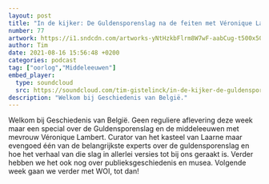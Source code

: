 ```yaml
---
layout: post
title: "In de kijker: De Guldensporenslag na de feiten met Véronique Lambert"
number: 77
artwork: https://i1.sndcdn.com/artworks-yNtHzkbFlrm8W7wF-aabCug-t500x500.jpg
author: Tim
date: 2021-08-16 15:56:48 +0200
categories: podcast
tag: ["oorlog","Middeleeuwen"]
embed_player:
  type: soundcloud
  src: https://soundcloud.com/tim-gistelinck/in-de-kijker-de-guldensporenslag-na-de-feiten-met-veronique-lambert
description: "Welkom bij Geschiedenis van België."
---
```

Welkom bij Geschiedenis van België. Geen reguliere aflevering deze week maar een special over de Guldensporenslag en de middeleeuwen met mevrouw Véronique Lambert. Curator van het kasteel van Laarne maar evengoed één van de belangrijkste experts over de guldensporenslag en hoe het verhaal van die slag in allerlei versies tot bij ons geraakt is. Verder hebben we het ook nog over publieksgeschiedenis en musea. Volgende week gaan we verder met WOI, tot dan!